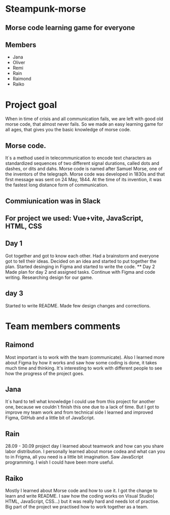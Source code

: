 # Steampunk-morse

## Morse code learning game for everyone

## Members

* Jana
* Oliver
* Remi
* Rain
* Raimond
* Raiko
# Project goal
When in time of crisis and all communication fails, we are left with good old morse code, that almost never fails.
So we made an easy learning game for all ages, that gives you the basic knowledge of morse code.
## Morse code.
It´s a method used in telecommunication to encode text characters as standardized sequences of two different signal durations, called dots and dashes, or dits and dahs. Morse code is named after Samuel Morse, one of the inventors of the telegraph. Morse code was developed in 1830s and that first message was sent on 24 May, 1844. At the time of its invention, it was the fastest long distance form of communication.
## Commiunication was in Slack
## For project we used: Vue+vite, JavaScript, HTML, CSS
## Day 1
Got together and got to know each other.
Had a brainstorm and everyone got to tell their ideas.
Decided on an idea and started to put together the plan.
Started desinging in Figma and started to write the code.
** Day 2
Made plan for day 2 and assigned tasks.
Continue with Figma and code writing.
Researching design for our game.
## day 3
Started to write README.
Made few design changes and corrections.
# Team members comments
## Raimond
Most important is to work with the team (communicate). Also I learned more about Figma by how it works and saw how some coding is done, it takes much time and thinking. It's interesting to work with different people to see how the progress of the project goes.
## Jana
It´s hard to tell what knowledge I could use from this project for another one, because we couldn´t finish this one due to a lack of time. But I got to improve my team work and from technical side I learned and improved Figma, GitHub and a little bit of JavaScript.
## Rain
28.09 - 30.09 project day I learned about teamwork and how can you share labor distribution. I personally learned about morse codea and what can you to in Frigma, all you need is a little bit imagination. Saw JavaScript programming.
I wish I could have been more useful.
## Raiko
Mostly I learned about Morse code and how to use it. I got the change to learn and write README. I saw how the coding works on Visual Studio( HTML, JavaScript, CSS...) but it was really hard and needs lot of practise. Big part of the project we practised how to work together as a team.
